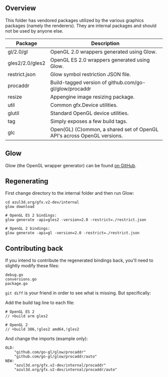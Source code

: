 ## Overview

This folder has vendored packages utilized by the various graphics packages (namely the renderers). They are internal packages and should not be used by anyone else.

| Package         | Description                                                             |
|-----------------|-------------------------------------------------------------------------|
| gl/2.0/gl       | OpenGL 2.0 wrappers generated using Glow.                               |
| gles2/2.0/gles2 | OpenGL ES 2.0 wrappers generated using Glow.                            |
| restrict.json   | Glow symbol restriction JSON file.                                      |
| procaddr        | Build-tagged version of github.com/go-gl/glow/procaddr                  |
| resize          | Appengine image resizing package.                                       |
| util            | Common gfx.Device utilities.                                            |
| glutil          | Standard OpenGL device utilities.                                       |
| tag             | Simply exposes a few build tags.                                        |
| glc             | Open(GL) (C)ommon, a shared set of OpenGL API's across OpenGL versions. |

## Glow

Glow (the OpenGL wrapper generator) can be found [on GitHub](http://github.com/go-gl/glow).

## Regenerating

First change directory to the internal folder and then run Glow:

```
cd azul3d.org/gfx.v2-dev/internal
glow download

# OpenGL ES 2 bindings:
glow generate -api=gles2 -version=2.0 -restrict=./restrict.json

# OpenGL 2 bindings:
glow generate -api=gl -version=2.0 -restrict=./restrict.json
```

## Contributing back

If you intend to contribute the regenerated bindings back, you'll need to slightly modify these files:

```
debug.go
conversions.go
package.go
```

`git diff` is your friend in order to see what is missing. But specifically:

Add the build tag line to each file:

```
# OpenGL ES 2
// +build arm gles2

# OpenGL 2
// +build 386,!gles2 amd64,!gles2
```

And change the imports (example only):

```
OLD:
	"github.com/go-gl/glow/procaddr"
	"github.com/go-gl/glow/procaddr/auto"
NEW:
	"azul3d.org/gfx.v2-dev/internal/procaddr"
	"azul3d.org/gfx.v2-dev/internal/procaddr/auto"
```
